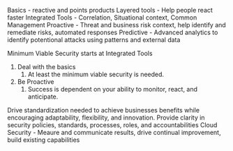 Basics - reactive and points products
Layered tools - Help people react faster
Integrated Tools - Correlation, Situational context, Common Management
Proactive - Threat and business risk context, help identify and remediate risks, automated responses
Predictive - Advanced analytics to identify potentional attacks using patterns and external data

Minimum Viable Security starts at Integrated Tools

1. Deal with the basics
   1. At least the minimum viable security is needed.
2. Be Proactive
   1. Success is dependent on your ability to monitor, react, and anticipate.

Drive standardization needed to achieve businesses benefits while encouraging adaptability, flexibility, and innovation.
Provide clarity in security policies, standards, processes, roles, and accountabilities
Cloud Security - Meaure and communicate results, drive continual improvement, build existing capabilities
